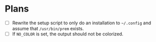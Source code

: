 # Plans

- [ ] Rewrite the setup script to only do an installation to `~/.config` and assume that `/usr/bin/prem` exists.
- [ ] If `NO_COLOR` is set, the output should not be colorized.
